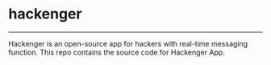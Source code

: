 # hackenger
----------------
Hackenger is an open-source app for hackers with real-time messaging function. This repo contains the source code for Hackenger App.
